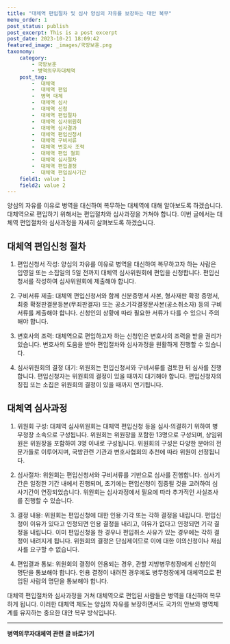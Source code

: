 ```yaml
---
title: "대체역 편입절차 및 심사 양심의 자유를 보장하는 대안 복무"
menu_order: 1
post_status: publish
post_excerpt: This is a post excerpt
post_date: 2023-10-21 18:09:42
featured_image: _images/국방보훈.png
taxonomy:
    category:
        - 국방보훈
        - 병역의무자대체역
    post_tag:
        -  대체역
        -  대체역 편입
        -  병역 대체
        -  대체역 심사
        -  대체역 신청
        -  대체역 편입절차
        -  대체역 심사위원회
        -  대체역 심사결과
        -  대체역 편입신청서
        -  대체역 구비서류
        -  대체역 변호사 조력
        -  대체역 편입 철회
        -  대체역 심사절차
        -  대체역 편입결정
        -  대체역 편입심사기간
    field1: value 1
    field2: value 2
---
```



양심의 자유를 이유로 병역을 대신하여 복무하는 대체역에 대해 알아보도록 하겠습니다. 대체역으로 편입하기 위해서는 편입절차와 심사과정을 거쳐야 합니다. 이번 글에서는 대체역 편입절차와 심사과정을 자세히 살펴보도록 하겠습니다.

## 대체역 편입신청 절차

1. 편입신청서 작성: 양심의 자유를 이유로 병역을 대신하여 복무하고자 하는 사람은 입영일 또는 소집일의 5일 전까지 대체역 심사위원회에 편입을 신청합니다. 편입신청서를 작성하여 심사위원회에 제출해야 합니다.

2. 구비서류 제출: 대체역 편입신청서와 함께 신분증명서 사본, 형사재판 확정 증명서, 최종 확정판결문등본(무죄판결자) 또는 공소기각결정문사본(공소취소자) 등의 구비서류를 제출해야 합니다. 신청인의 상황에 따라 필요한 서류가 다를 수 있으니 주의해야 합니다.

3. 변호사의 조력: 대체역으로 편입하고자 하는 신청인은 변호사의 조력을 받을 권리가 있습니다. 변호사의 도움을 받아 편입절차와 심사과정을 원활하게 진행할 수 있습니다.

4. 심사위원회의 결정 대기: 위원회는 편입신청서와 구비서류를 검토한 뒤 심사를 진행합니다. 편입신청자는 위원회의 결정이 있을 때까지 대기해야 합니다. 편입신청자의 징집 또는 소집은 위원회의 결정이 있을 때까지 연기됩니다.

## 대체역 심사과정

1. 위원회 구성: 대체역 심사위원회는 대체역 편입신청 등을 심사·의결하기 위하여 병무청장 소속으로 구성됩니다. 위원회는 위원장을 포함한 13명으로 구성되며, 상임위원은 위원장을 포함하여 3명 이내로 구성됩니다. 위원회의 구성은 다양한 분야의 전문가들로 이루어지며, 국방관련 기관과 변호사협회의 추천에 따라 위원이 선정됩니다.

2. 심사절차: 위원회는 편입신청서와 구비서류를 기반으로 심사를 진행합니다. 심사기간은 일정한 기간 내에서 진행되며, 초기에는 편입신청이 집중될 것을 고려하여 심사기간이 연장되었습니다. 위원회는 심사과정에서 필요에 따라 추가적인 사실조사를 진행할 수 있습니다.

3. 결정 내용: 위원회는 편입신청에 대한 인용·기각 또는 각하 결정을 내립니다. 편입신청이 이유가 있다고 인정되면 인용 결정을 내리고, 이유가 없다고 인정되면 기각 결정을 내립니다. 이미 편입신청을 한 경우나 편입취소 사유가 있는 경우에는 각하 결정이 내려지게 됩니다. 위원회의 결정은 단심제이므로 이에 대한 이의신청이나 재심사를 요구할 수 없습니다.

4. 편입결과 통보: 위원회의 결정이 인용되는 경우, 관할 지방병무청장에게 신청인의 명단을 통보해야 합니다. 인용 결정이 내려진 경우에도 병무청장에게 대체역으로 편입된 사람의 명단을 통보해야 합니다.

대체역 편입절차와 심사과정을 거쳐 대체역으로 편입된 사람들은 병역을 대신하여 복무하게 됩니다. 이러한 대체역 제도는 양심의 자유를 보장하면서도 국가의 안보와 병역체계를 유지하는 중요한 대안 복무 방식입니다.
<!-- wp:separator -->
<hr class="wp-block-separator has-alpha-channel-opacity"/>
<!-- /wp:separator -->
<!-- wp:group {"backgroundColor":"base","layout":{"type":"constrained"}} -->
<div class="wp-block-group has-base-background-color has-background"><!-- wp:paragraph {"align":"center","fontSize":"large"} -->
<p class="has-text-align-center has-large-font-size"><strong>병역의무자대체역 관련 글 바로가기</strong></p>
<!-- /wp:paragraph -->


<!-- wp:latest-posts
{"categories":[{"id":7660,"count":19,"description":"","link":"https://uknowlaw.com/category/%eb%b3%91%ec%97%ad%ec%9d%98%eb%ac%b4%ec%9e%90%eb%8c%80%ec%b2%b4%ec%97%ad/","name":"병역의무자대체역","slug":"병역의무자대체역","taxonomy":"category","parent":0,"meta":[],"_links":{"self":[{"href":"https://uknowlaw.com/wp-json/wp/v2/categories/7660"}],"collection":[{"href":"https://uknowlaw.com/wp-json/wp/v2/categories"}],"about":[{"href":"https://uknowlaw.com/wp-json/wp/v2/taxonomies/category"}],"wp:post_type":[{"href":"https://uknowlaw.com/wp-json/wp/v2/posts?categories=7660"}],"curies":[{"name":"wp","href":"https://api.w.org/{rel}","templated":true}]}}],"postsToShow":100,"excerptLength":28,"postLayout":"grid","columns":2,"featuredImageAlign":"left","featuredImageSizeSlug":"large","fontSize":"medium"} /--></div>
<!-- /wp:group -->
